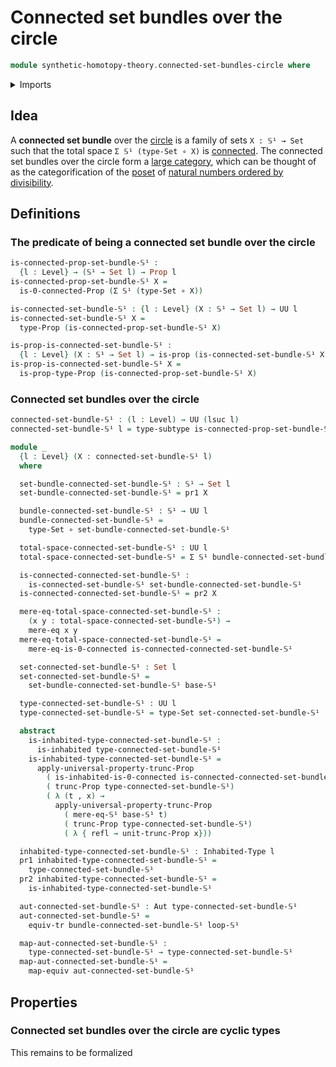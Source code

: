 # Connected set bundles over the circle

```agda
module synthetic-homotopy-theory.connected-set-bundles-circle where
```

<details><summary>Imports</summary>

```agda
open import foundation.0-connected-types
open import foundation.automorphisms
open import foundation.dependent-pair-types
open import foundation.equivalences
open import foundation.function-types
open import foundation.functoriality-propositional-truncation
open import foundation.identity-types
open import foundation.inhabited-types
open import foundation.mere-equality
open import foundation.propositional-truncations
open import foundation.propositions
open import foundation.sets
open import foundation.subtypes
open import foundation.transport-along-identifications
open import foundation.universe-levels

open import synthetic-homotopy-theory.circle
```

</details>

## Idea

A **connected set bundle** over the
[circle](synthetic-homotopy-theory.circle.md) is a family of sets `X : 𝕊¹ → Set`
such that the total space `Σ 𝕊¹ (type-Set ∘ X)` is
[connected](foundation.connected-types.md). The connected set bundles over the
circle form a [large category](category-theory.large-categories.md), which can
be thought of as the categorification of the [poset](order-theory.posets.md) of
[natural numbers ordered by divisibility](elementary-number-theory.poset-of-natural-numbers-ordered-by-divisibility.md).

## Definitions

### The predicate of being a connected set bundle over the circle

```agda
is-connected-prop-set-bundle-𝕊¹ :
  {l : Level} → (𝕊¹ → Set l) → Prop l
is-connected-prop-set-bundle-𝕊¹ X =
  is-0-connected-Prop (Σ 𝕊¹ (type-Set ∘ X))

is-connected-set-bundle-𝕊¹ : {l : Level} (X : 𝕊¹ → Set l) → UU l
is-connected-set-bundle-𝕊¹ X =
  type-Prop (is-connected-prop-set-bundle-𝕊¹ X)

is-prop-is-connected-set-bundle-𝕊¹ :
  {l : Level} (X : 𝕊¹ → Set l) → is-prop (is-connected-set-bundle-𝕊¹ X)
is-prop-is-connected-set-bundle-𝕊¹ X =
  is-prop-type-Prop (is-connected-prop-set-bundle-𝕊¹ X)
```

### Connected set bundles over the circle

```agda
connected-set-bundle-𝕊¹ : (l : Level) → UU (lsuc l)
connected-set-bundle-𝕊¹ l = type-subtype is-connected-prop-set-bundle-𝕊¹

module _
  {l : Level} (X : connected-set-bundle-𝕊¹ l)
  where

  set-bundle-connected-set-bundle-𝕊¹ : 𝕊¹ → Set l
  set-bundle-connected-set-bundle-𝕊¹ = pr1 X

  bundle-connected-set-bundle-𝕊¹ : 𝕊¹ → UU l
  bundle-connected-set-bundle-𝕊¹ =
    type-Set ∘ set-bundle-connected-set-bundle-𝕊¹

  total-space-connected-set-bundle-𝕊¹ : UU l
  total-space-connected-set-bundle-𝕊¹ = Σ 𝕊¹ bundle-connected-set-bundle-𝕊¹

  is-connected-connected-set-bundle-𝕊¹ :
    is-connected-set-bundle-𝕊¹ set-bundle-connected-set-bundle-𝕊¹
  is-connected-connected-set-bundle-𝕊¹ = pr2 X

  mere-eq-total-space-connected-set-bundle-𝕊¹ :
    (x y : total-space-connected-set-bundle-𝕊¹) →
    mere-eq x y
  mere-eq-total-space-connected-set-bundle-𝕊¹ =
    mere-eq-is-0-connected is-connected-connected-set-bundle-𝕊¹

  set-connected-set-bundle-𝕊¹ : Set l
  set-connected-set-bundle-𝕊¹ =
    set-bundle-connected-set-bundle-𝕊¹ base-𝕊¹

  type-connected-set-bundle-𝕊¹ : UU l
  type-connected-set-bundle-𝕊¹ = type-Set set-connected-set-bundle-𝕊¹

  abstract
    is-inhabited-type-connected-set-bundle-𝕊¹ :
      is-inhabited type-connected-set-bundle-𝕊¹
    is-inhabited-type-connected-set-bundle-𝕊¹ =
      apply-universal-property-trunc-Prop
        ( is-inhabited-is-0-connected is-connected-connected-set-bundle-𝕊¹)
        ( trunc-Prop type-connected-set-bundle-𝕊¹)
        ( λ (t , x) →
          apply-universal-property-trunc-Prop
            ( mere-eq-𝕊¹ base-𝕊¹ t)
            ( trunc-Prop type-connected-set-bundle-𝕊¹)
            ( λ { refl → unit-trunc-Prop x}))

  inhabited-type-connected-set-bundle-𝕊¹ : Inhabited-Type l
  pr1 inhabited-type-connected-set-bundle-𝕊¹ =
    type-connected-set-bundle-𝕊¹
  pr2 inhabited-type-connected-set-bundle-𝕊¹ =
    is-inhabited-type-connected-set-bundle-𝕊¹

  aut-connected-set-bundle-𝕊¹ : Aut type-connected-set-bundle-𝕊¹
  aut-connected-set-bundle-𝕊¹ =
    equiv-tr bundle-connected-set-bundle-𝕊¹ loop-𝕊¹

  map-aut-connected-set-bundle-𝕊¹ :
    type-connected-set-bundle-𝕊¹ → type-connected-set-bundle-𝕊¹
  map-aut-connected-set-bundle-𝕊¹ =
    map-equiv aut-connected-set-bundle-𝕊¹
```

## Properties

### Connected set bundles over the circle are cyclic types

This remains to be formalized

